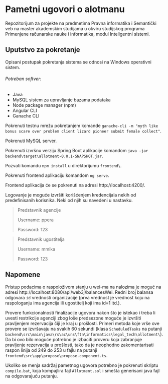 # Pametni ugovori o alotmanu
Repozitorijum za projekte na predmetima Pravna informatika i Semantički veb na master akademskim studijama u okviru studijskog programa Primenjene računarske nauke i informatika, modul Inteligentni sistemi.

## Uputstvo za pokretanje

Opisani postupak pokretanja sistema se odnosi na Windows operativni sistem.

###### Potreban softver:
- Java
- MySQL sistem za upravljanje bazama podataka
- Node package manager (npm)
- Angular CLI
- Ganache CLI

Pokrenuti testnu mrežu pokretanjem komande `ganache-cli -m "myth like bonus scare over problem client lizard pioneer submit female collect"`.

Pokrenuti MySQL server.

Pokrenuti izvršnu verziju Spring Boot aplikacije komandom `java -jar backend\target\allotment-0.0.1-SNAPSHOT.jar`.

Pozvati komandu `npm install` u direktorijumu `frontend\`.

Pokrenuti frontend aplikaciju komandom `ng serve`.

Frontend aplikacija će se pokrenuti na adresi http://localhost:4200/.


Logovanje je moguće izvršiti korišćenjem kredencijala nekih od predefinisanih korisnika. Neki od njih su navedeni u nastavku.

> Predstavnik agencije
>
> Username: ppera
>
> Password: 123

> Predstavnik ugostitelja
>
> Username: mmika
>
> Password: 123

## Napomene

Pristup podacima o raspoloživom stanju u wei-ma na nalozima je moguć na adresi http://localhost:8080/api/web3j/balancesWei.
Redni broj balansa odgovara `id` vrednosti organizacije (prva vrednost je vrednost koju na raspologanju ima agencija ili ugostitelj koji ima id=1 itd.).

Provere funkcionalnosti finalizacije ugovora nakon što je istekao i treba li uvesti restrikcije agenciji zbog loše predsezone moguće je izvršiti pravljenjem rezervacija čiji je kraj u prošlosti. 
Primeri metoda koje vrše ove provere se izvršavaju na svakih 60 sekundi (klasa `ScheduledTasks` na putanji `backend\src\main\java\rs\ac\uns\ftn\informatics\legal_tech\allotment\`).
Da bi ovo bilo moguće potrebno je izbaciti proveru koja zabranjuje pravljenje rezervacija u prošlosti, tako da je neophodno zakomentarisati raspon linija od 249 do 253 u fajlu na putanji `frontend\src\app\propose\propose.component.ts`.

Ukoliko se menja sadržaj pametnog ugovora potrebno je pokrenuti skriptu `compile.bat`, koja kompajlira fajl `Allotment.sol` i smešta generisani java fajl na odgovarajuću putanju.
